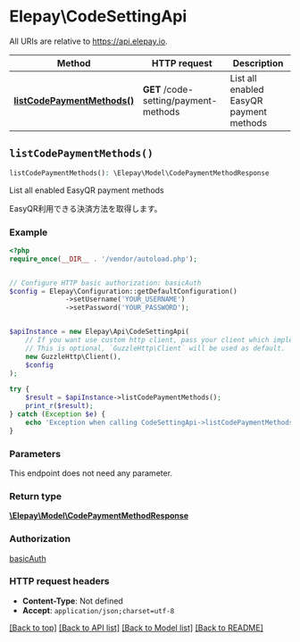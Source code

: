 # Elepay\CodeSettingApi

All URIs are relative to https://api.elepay.io.

Method | HTTP request | Description
------------- | ------------- | -------------
[**listCodePaymentMethods()**](CodeSettingApi.md#listCodePaymentMethods) | **GET** /code-setting/payment-methods | List all enabled EasyQR payment methods


## `listCodePaymentMethods()`

```php
listCodePaymentMethods(): \Elepay\Model\CodePaymentMethodResponse
```

List all enabled EasyQR payment methods

EasyQR利用できる決済方法を取得します。

### Example

```php
<?php
require_once(__DIR__ . '/vendor/autoload.php');


// Configure HTTP basic authorization: basicAuth
$config = Elepay\Configuration::getDefaultConfiguration()
              ->setUsername('YOUR_USERNAME')
              ->setPassword('YOUR_PASSWORD');


$apiInstance = new Elepay\Api\CodeSettingApi(
    // If you want use custom http client, pass your client which implements `GuzzleHttp\ClientInterface`.
    // This is optional, `GuzzleHttp\Client` will be used as default.
    new GuzzleHttp\Client(),
    $config
);

try {
    $result = $apiInstance->listCodePaymentMethods();
    print_r($result);
} catch (Exception $e) {
    echo 'Exception when calling CodeSettingApi->listCodePaymentMethods: ', $e->getMessage(), PHP_EOL;
}
```

### Parameters

This endpoint does not need any parameter.

### Return type

[**\Elepay\Model\CodePaymentMethodResponse**](../Model/CodePaymentMethodResponse.md)

### Authorization

[basicAuth](../../README.md#basicAuth)

### HTTP request headers

- **Content-Type**: Not defined
- **Accept**: `application/json;charset=utf-8`

[[Back to top]](#) [[Back to API list]](../../README.md#endpoints)
[[Back to Model list]](../../README.md#models)
[[Back to README]](../../README.md)
